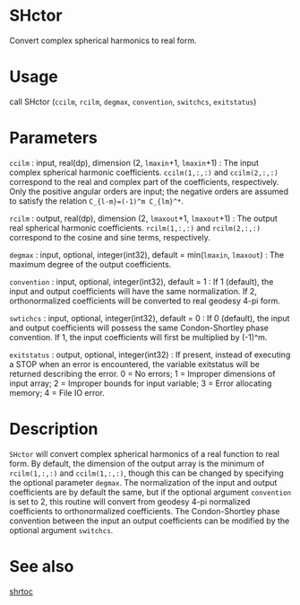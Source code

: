 # SHctor

Convert complex spherical harmonics to real form.

# Usage

call SHctor (`ccilm`, `rcilm`, `degmax`, `convention`, `switchcs`, `exitstatus`)

# Parameters

`ccilm` : input, real(dp), dimension (2, `lmaxin`+1, `lmaxin`+1)
:   The input complex spherical harmonic coefficients. `ccilm(1,:,:)` and `ccilm(2,:,:)` correspond to the real and complex part of the coefficients, respectively. Only the positive angular orders are input; the negative orders are assumed to satisfy the relation `C_{l-m}=(-1)^m C_{lm}^*`.

`rcilm` : output, real(dp), dimension (2, `lmaxout`+1, `lmaxout`+1)
:   The output real spherical harmonic coefficients. `rcilm(1,:,:)` and `rcilm(2,:,:)` correspond to the cosine and sine terms, respectively.

`degmax` : input, optional, integer(int32), default = min(`lmaxin`, `lmaxout`)
:   The maximum degree of the output coefficients.

`convention` : input, optional, integer(int32), default = 1
:   If 1 (default), the input and output coefficients will have the same normalization. If 2, orthonormalized coefficients will be converted to real geodesy 4-pi form.

`swtichcs` : input, optional, integer(int32), default = 0
:   If 0 (default), the input and output coefficients will possess the same Condon-Shortley phase convention. If 1, the input coefficients will first be multiplied by (-1)^m.

`exitstatus` : output, optional, integer(int32)
:   If present, instead of executing a STOP when an error is encountered, the variable exitstatus will be returned describing the error. 0 = No errors; 1 = Improper dimensions of input array; 2 = Improper bounds for input variable; 3 = Error allocating memory; 4 = File IO error.

# Description

`SHctor` will convert complex spherical harmonics of a real function to real form. By default, the dimension of the output array is the minimum of `rcilm(1,:,:)` and `ccilm(1,:,:)`, though this can be changed by specifying the optional parameter `degmax`. The normalization of the input and output coefficients are by default the same, but if the optional argument `convention` is set to 2, this routine will convert from geodesy 4-pi normalized coefficients to orthonormalized coefficients. The Condon-Shortley phase convention between the input an output coefficients can be modified by the optional argument `switchcs`.

# See also

[shrtoc](shrtoc.html)
